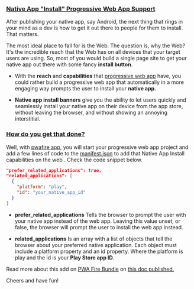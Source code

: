 ### [Native App "Install" Progressive Web App Support]()
After publishing your native app, say Android, the next thing that rings in your mind as a dev is how to get it out there to people for them to install. That matters.

The most ideal place to fall for is the Web. The question is, why the Web? It's the incredible reach that the Web has on all devices that your target users are using. So, most of you would build a single page site to get your native app out there with some fancy **install button**.

  - With the **reach** and **capabilities** that [progressive web app](https://pwafire.org/developer/app/) have, you could rather build a progressive web app that automatically in a more engaging way prompts the user to install your **native app.**

  - **Native app install banners** give you the ability to let users quickly and seamlessly install your native app on their device from the app store, without leaving the browser, and without showing an annoying interstitial.

### [How do you get that done?]()
Well, with [pwafire app](https://pwafire.org/developer/app/), you will start your progressive web app project and add a few lines of code to the [manifest.json](https://github.com/mayeedwin/pwafire/blob/master/pwafire-bundle/default/manifest.json) to add that Native App Install capabilities on the web . Check the code snippet below.

```json
"prefer_related_applications": true,
"related_applications": [
  {
    "platform": "play",
    "id": "your_native_app_id"
  }
]
```

  - **prefer_related_applications**
Tells the browser to prompt the user with your native app instead of the web app. Leaving this value unset, or false, the browser will prompt the user to install the web app instead.

  - **related_applications**
Is an array with a list of objects that tell the browser about your preferred native application. Each object must include a platform property and an id property. Where the platform is play and the id is your **Play Store app ID**.

Read more about this add on [PWA Fire Bundle](https://github.com/mayeedwin/pwafire/projects/1) on [this doc published.](https://pwafire.org/developer/docs/native-app-pwa)

Cheers and have fun!



